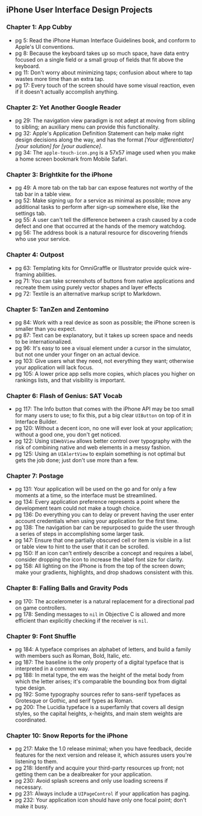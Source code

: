 ## iPhone User Interface Design Projects

### Chapter 1: App Cubby
* pg 5: Read the iPhone Human Interface Guidelines book, and conform to Apple's UI conventions.
* pg 8: Because the keyboard takes up so much space, have data entry focused on a single field or a small group of fields that fit above the keyboard.
* pg 11: Don't worry about minimizing taps; confusion about where to tap wastes more time than an extra tap.
* pg 17: Every touch of the screen should have some visual reaction, even if it doesn't actually accomplish anything.

### Chapter 2: Yet Another Google Reader
* pg 29: The navigation view paradigm is not adept at moving from sibling to sibling; an auxiliary menu can provide this functionality.
* pg 32: Apple's Application Definition Statement can help make right design decisions along the way, and has the format *[Your differentiator] [your solution] for [your audience]*.
* pg 34: The `apple-touch-icon.png` is a 57x57 image used when you make a home screen bookmark from Mobile Safari.

### Chapter 3: Brightkite for the iPhone
* pg 49: A more tab on the tab bar can expose features not worthy of the tab bar in a table view.
* pg 52: Make signing up for a service as minimal as possible; move any additional tasks to perform after sign-up somewhere else, like the settings tab.
* pg 55: A user can't tell the difference between a crash caused by a code defect and one that occurred at the hands of the memory watchdog.
* pg 56: The address book is a natural resource for discovering friends who use your service.

### Chapter 4: Outpost
* pg 63: Templating kits for OmniGraffle or Illustrator provide quick wire-framing abilities.
* pg 71: You can take screenshots of buttons from native applications and recreate them using purely vector shapes and layer effects
* pg 72: Textile is an alternative markup script to Markdown.

### Chapter 5: TanZen and Zentomino
* pg 84: Work with a real device as soon as possible; the iPhone screen is smaller than you expect.
* pg 87: Text can be explanatory, but it takes up screen space and needs to be internationalized.
* pg 96: It's easy to see a visual element under a cursor in the simulator, but not one under your finger on an actual device.
* pg 103: Give users what they need, not everything they want; otherwise your application will lack focus.
* pg 105: A lower price app sells more copies, which places you higher on rankings lists, and that visibility is important.

### Chapter 6: Flash of Genius: SAT Vocab
* pg 117: The Info button that comes with the iPhone API may be too small for many users to use; to fix this, put a big clear `UIButton` on top of it in Interface Builder.
* pg 120: Without a decent icon, no one will ever look at your application; without a good one, you don't get noticed.
* pg 122: Using `UIWebView` allows better control over typography with the risk of combining native and web elements in a messy fashion.
* pg 125: Using an `UIAlertView` to explain something is not optimal but gets the job done; just don't use more than a few.

### Chapter 7: Postage
* pg 131: Your application will be used on the go and for only a few moments at a time, so the interface must be streamlined.
* pg 134: Every application preference represents a point where the development team could not make a tough choice.
* pg 136: Do everything you can to delay or prevent having the user enter account credentials when using your application for the first time.
* pg 138: The navigation bar can be repurposed to guide the user through a series of steps in accomplishing some larger task.
* pg 147: Ensure that one partially obscured cell or item is visible in a list or table view to hint to the user that it can be scrolled.
* pg 150: If an icon can't entirely describe a concept and requires a label, consider dropping the icon to increase the label font size for clarity.
* pg 158: All lighting on the iPhone is from the top of the screen down; make your gradients, highlights, and drop shadows consistent with this.

### Chapter 8: Falling Balls and Gravity Pods
* pg 170: The accelerometer is a natural replacement for a directional pad on game controllers.
* pg 178: Sending messages to `nil` in Objective C is allowed and more efficient than explicitly checking if the receiver is `nil`.

### Chapter 9: Font Shuffle
* pg 184: A typeface comprises an alphabet of letters, and build a family with members such as Roman, Bold, Italic, etc.
* pg 187: The baseline is the only property of a digital typeface that is interpreted in a common way.
* pg 188: In metal type, the em was the height of the metal body from which the letter arises; it's comparable the bounding box from digital type design.
* pg 192: Some typography sources refer to sans-serif typefaces as Grotesque or Gothic, and serif types as Roman.
* pg 200: The Lucidia typeface is a superfamily that covers all design styles, so the capital heights, x-heights, and main stem weights are coordinated.

### Chapter 10: Snow Reports for the iPhone
* pg 217: Make the 1.0 release minimal; when you have feedback, decide features for the next version and release it, which assures users you're listening to them.
* pg 218: Identify and acquire your third-party resources up front; not getting them can be a dealbreaker for your application.
* pg 230: Avoid splash screens and only use loading screens if necessary.
* pg 231: Always include a `UIPageControl` if your application has paging.
* pg 232: Your application icon should have only one focal point; don't make it busy.

